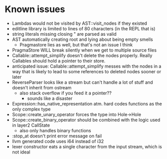 # Known issues

- Lambdas would not be visited by AST::visit_nodes if they existed
- editline library is limited to lines of 80 characters (in the REPL that is)
- string literals missing closing \" are parsed as valid
- AST automatically creating root and lying about being empty smells
    - Pragmastore lies as well, but that's not an issue I think
- PragmaStore WILL break silently when we get to multiple source files
- Callable::attempt_simplify doesn't delete the nodes properly. Really Callables should hold a pointer to their store.
- anticipated issue: Callable::attempt_simplify messes with the nodes in a way that is likely to lead to some references to deleted nodes sooner or later
- ReverseParser looks like a stream but can't handle a lot of stuff and doesn't inherit from ostream
    - also stack overflow if you feed it a pointer??
        - sounds like a disaster
- Expression::has_native_representation atm. hard codes functions as the only complex type
- Scope::create_unary_operator forces the type into Hole->Hole
- Scope::create_binary_operator should be combined with the logic used in layer2 CallState
    - also only handles binary functions
- :stop_at doesn't print error message on fail
- llvm generated code uses i64 instead of i32
- lexer constructor eats a single character from the input stream, which is not ideal